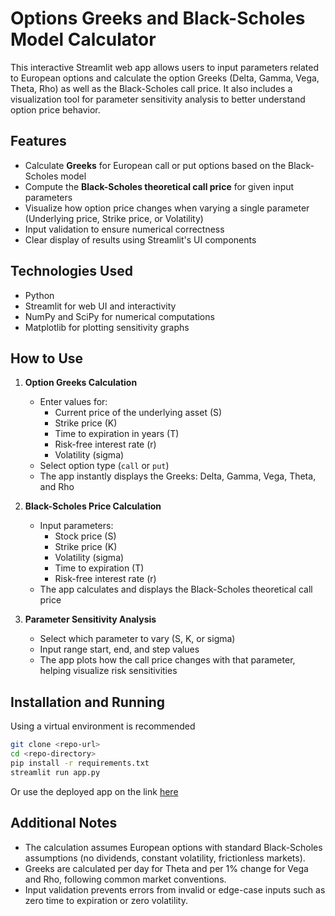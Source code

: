 # Options Greeks and Black-Scholes Model Calculator

This interactive Streamlit web app allows users to input parameters related to European options and calculate the option Greeks (Delta, Gamma, Vega, Theta, Rho) as well as the Black-Scholes call price. It also includes a visualization tool for parameter sensitivity analysis to better understand option price behavior.

## Features

- Calculate **Greeks** for European call or put options based on the Black-Scholes model
- Compute the **Black-Scholes theoretical call price** for given input parameters
- Visualize how option price changes when varying a single parameter (Underlying price, Strike price, or Volatility)
- Input validation to ensure numerical correctness
- Clear display of results using Streamlit's UI components

## Technologies Used

- Python
- Streamlit for web UI and interactivity
- NumPy and SciPy for numerical computations
- Matplotlib for plotting sensitivity graphs

## How to Use

1. **Option Greeks Calculation**
   - Enter values for:
     - Current price of the underlying asset (S)
     - Strike price (K)
     - Time to expiration in years (T)
     - Risk-free interest rate (r)
     - Volatility (sigma)
   - Select option type (`call` or `put`)
   - The app instantly displays the Greeks: Delta, Gamma, Vega, Theta, and Rho

2. **Black-Scholes Price Calculation**
   - Input parameters:
     - Stock price (S)
     - Strike price (K)
     - Volatility (sigma)
     - Time to expiration (T)
     - Risk-free interest rate (r)
   - The app calculates and displays the Black-Scholes theoretical call price

3. **Parameter Sensitivity Analysis**
   - Select which parameter to vary (S, K, or sigma)
   - Input range start, end, and step values
   - The app plots how the call price changes with that parameter, helping visualize risk sensitivities 

## Installation and Running

Using a virtual environment is recommended

```bash
git clone <repo-url>
cd <repo-directory>
pip install -r requirements.txt
streamlit run app.py
```

Or use the deployed app on the link [here](https://rishit02-quant-models-welcome-n5s179.streamlit.app/~/+/)

## Additional Notes

- The calculation assumes European options with standard Black-Scholes assumptions (no dividends, constant volatility, frictionless markets).
- Greeks are calculated per day for Theta and per 1% change for Vega and Rho, following common market conventions.
- Input validation prevents errors from invalid or edge-case inputs such as zero time to expiration or zero volatility.

